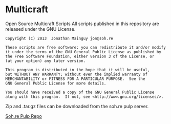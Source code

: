 Multicraft
==========

Open Source Multicraft Scripts All scripts published in this repository are released under the GNU License.

    Copyright (C) 2013  Jonathan Mainguy jon@soh.re

    These scripts are free software: you can redistribute it and/or modify
    it under the terms of the GNU General Public License as published by
    the Free Software Foundation, either version 3 of the License, or
    (at your option) any later version.

    This program is distributed in the hope that it will be useful,
    but WITHOUT ANY WARRANTY; without even the implied warranty of
    MERCHANTABILITY or FITNESS FOR A PARTICULAR PURPOSE.  See the
    GNU General Public License for more details.

    You should have received a copy of the GNU General Public License
    along with this program.  If not, see <http://www.gnu.org/licenses/>.


Zip and .tar.gz files can be downloaded from the soh.re pulp server.

[Soh.re Pulp Repo](https://pulp.soh.re/pulp/isos/multicraft/)
